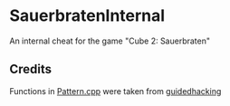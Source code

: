 # SauerbratenInternal
An internal cheat for the game "Cube 2: Sauerbraten"

## Credits
Functions in [Pattern.cpp](Memory/Pattern.cpp) were taken from [guidedhacking](https://guidedhacking.com/threads/external-internal-pattern-scanning-guide.14112/)

